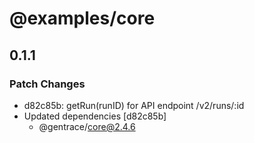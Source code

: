 # @examples/core

## 0.1.1

### Patch Changes

- d82c85b: getRun(runID) for API endpoint /v2/runs/:id
- Updated dependencies [d82c85b]
  - @gentrace/core@2.4.6

